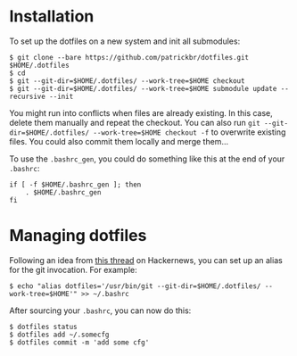 # Installation
To set up the dotfiles on a new system and init all submodules:

    $ git clone --bare https://github.com/patrickbr/dotfiles.git $HOME/.dotfiles
    $ cd
    $ git --git-dir=$HOME/.dotfiles/ --work-tree=$HOME checkout
    $ git --git-dir=$HOME/.dotfiles/ --work-tree=$HOME submodule update --recursive --init

You might run into conflicts when files are already existing. In this case, delete them manually and repeat the checkout. You can also run `git --git-dir=$HOME/.dotfiles/ --work-tree=$HOME checkout -f` to overwrite existing files. You could also commit them locally and merge them...

To use the `.bashrc_gen`, you could do something like this at the end of your `.bashrc`:

```
if [ -f $HOME/.bashrc_gen ]; then
    . $HOME/.bashrc_gen
fi
```

# Managing dotfiles

Following an idea from [this thread](https://news.ycombinator.com/item?id=11070797) on Hackernews, you can set up an alias for the git invocation. For example:

    $ echo "alias dotfiles='/usr/bin/git --git-dir=$HOME/.dotfiles/ --work-tree=$HOME'" >> ~/.bashrc

After sourcing your `.bashrc`, you can now do this:

    $ dotfiles status
    $ dotfiles add ~/.somecfg
    $ dotfiles commit -m 'add some cfg'
